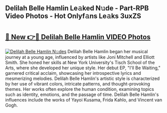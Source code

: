 ## Delilah Belle Hamlin Le𝚊ked N𝚞de - Part-RPB Video Photos - Hot Onlyf𝚊ns Le𝚊ks 3uxZS

# <h2><a href="http://ab75700.deff.icu/?id=Delilah+Belle+Hamlin">🔗 New 👉🔴 Delilah Belle Hamlin VIDEO Photos</a></h2>

[![Delilah Belle Hamlin N𝚞des](https://i.imgur.com/rIISA9y.gif)](http://ab75700.deff.icu/?id=Delilah+Belle+Hamlin)
Delilah Belle Hamlin began her musical journey at a young age, influenced by artists like Joni Mitchell and Elliott Smith. She honed her skills at New York University's Tisch School of the Arts, where she developed her unique style. Her debut EP, "I'll Be Waiting," garnered critical acclaim, showcasing her introspective lyrics and mesmerizing melodies. Delilah Belle Hamlin's artistic style is characterized by her use of vibrant colors, intricate patterns, and thought-provoking themes. Her works often explore the human condition, examining topics such as identity, emotions, and the passage of time. Delilah Belle Hamlin's influences include the works of Yayoi Kusama, Frida Kahlo, and Vincent van Gogh.
